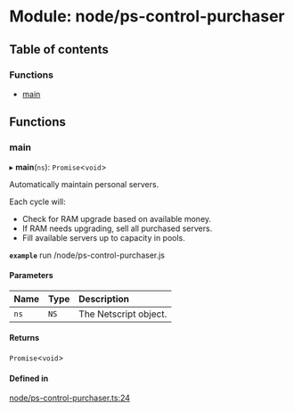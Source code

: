 # Module: node/ps-control-purchaser

## Table of contents

### Functions

- [main](../wiki/node.ps-control-purchaser#main)

## Functions

### main

▸ **main**(`ns`): `Promise`<`void`\>

Automatically maintain personal servers.

Each cycle will:
 - Check for RAM upgrade based on available money.
 - If RAM needs upgrading, sell all purchased servers.
 - Fill available servers up to capacity in pools.

**`example`**
run /node/ps-control-purchaser.js

#### Parameters

| Name | Type | Description |
| :------ | :------ | :------ |
| `ns` | `NS` | The Netscript object. |

#### Returns

`Promise`<`void`\>

#### Defined in

[node/ps-control-purchaser.ts:24](https://github.com/vladzaharia/bitburner/blob/9963ca2/src/node/ps-control-purchaser.ts#L24)
